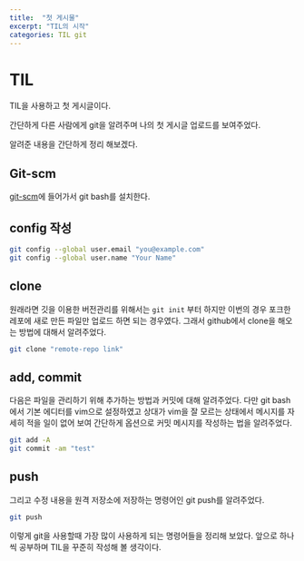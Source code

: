 ```yaml
---
title:  "첫 게시물"
excerpt: "TIL의 시작"
categories: TIL git
---
```


# TIL
TIL을 사용하고 첫 게시글이다.

간단하게 다른 사람에게 git을 알려주며 나의 첫 게시글 업로드를 보여주었다.

알려준 내용을 간단하게 정리 해보겠다.

## Git-scm
[git-scm](http://git-scm.com/)에 들어가서 git bash를 설치한다.

## config 작성
```bash
git config --global user.email "you@example.com"
git config --global user.name "Your Name"
```

## clone
원래라면 깃을 이용한 버전관리를 위해서는 `git init` 부터 하지만 이번의 경우 포크한 레포에 새로 만든 파일만 업로드 하면 되는 경우였다.
그래서 github에서 clone을 해오는 방법에 대해서 알려주었다.
```bash
git clone "remote-repo link"
```

## add, commit
다음은 파일을 관리하기 위해 추가하는 방법과 커밋에 대해 알려주었다.
다만 git bash에서 기본 에디터를 vim으로 설정하였고 상대가 vim을 잘 모르는 상태에서 메시지를 자세히 적을 일이 없어 보여 간단하게 옵션으로 커밋 메시지를 작성하는 법을 알려주었다.
```bash
git add -A
git commit -am "test"
```

## push
그리고 수정 내용을 원격 저장소에 저장하는 명령어인 git push를 알려주었다.
```bash
git push
```

이렇게 git을 사용할때 가장 많이 사용하게 되는 명령어들을 정리해 보았다.
앞으로 하나씩 공부하며 TIL을 꾸준히 작성해 볼 생각이다.